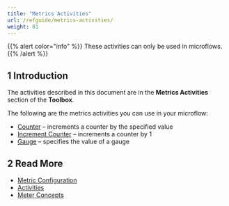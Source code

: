 ```yaml
---
title: "Metrics Activities"
url: /refguide/metrics-activities/
weight: 81
---
```


{{% alert color="info" %}}
These activities can only be used in microflows.
{{% /alert %}}

## 1 Introduction

The activities described in this document are in the **Metrics Activities** section of the **Toolbox**.

The following are the metrics activities you can use in your microflow:

* [Counter](/refguide/metrics-counter/) – increments a counter by the specified value
* [Increment Counter](/refguide/metrics-increment-counter/) – increments a counter by 1
* [Gauge](/refguide/metrics-gauge/) – specifies the value of a gauge

## 2 Read More

* [Metric Configuration](/refguide/metrics/)
* [Activities](/refguide/activities/)
* [Meter Concepts](https://micrometer.io/docs/concepts)
